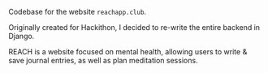Codebase for the website `reachapp.club`. 

Originally created for Hackithon, I decided to re-write the entire backend in Django.

REACH is a website focused on mental health, allowing users to write & save journal entries, as well as plan meditation sessions.
